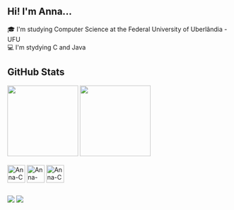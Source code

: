 ## Hi! I'm Anna...
🎓 I'm studying Computer Science at the Federal University of Uberlândia - UFU    
💻 I'm stydying C and Java

## GitHub Stats
<div>
  <img height=160 src="https://github-readme-stats.vercel.app/api?username=annaa-ps&theme=midnight-purple&show_icons=true" />
  <img height=160 src="https://github-readme-stats.vercel.app/api/top-langs/?username=annaa-ps&layout=compact&theme=midnight-purple&show_icons=true" />
 
</div>  

<div style="display: inline_block"><br>
  <img align="center" alt="Anna-C" height="40" width="40" src="https://cdn.jsdelivr.net/gh/devicons/devicon/icons/c/c-original.svg">
  <img align="center" alt="Anna-Haskell" height="40" width="40" src="https://cdn.jsdelivr.net/gh/devicons/devicon@latest/icons/haskell/haskell-original.svg">
  <img align="center" alt="Anna-C" height="40" width="40" src="https://cdn.jsdelivr.net/gh/devicons/devicon@latest/icons/prolog/prolog-original.svg">
</div>
  
##
<div> 
  <a href="https://instagram.com/_annaa.ps" target="_blank"><img src="https://img.shields.io/badge/-Instagram-%23E4405F?style=for-the-badge&logo=instagram&logoColor=white" target="_blank"></a>
  <a href = "mailto:annakarolynaptu@gmail.com"><img src="https://img.shields.io/badge/-Gmail-%23333?style=for-the-badge&logo=gmail&logoColor=white" target="_blank"></a>
</div>
